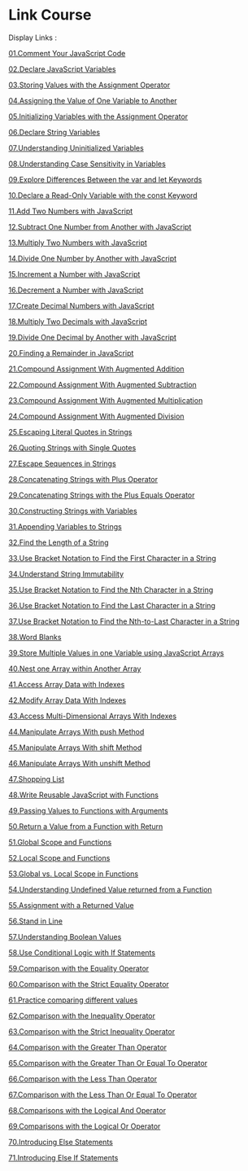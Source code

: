 # Link Course


Display Links :

[01.Comment Your JavaScript Code](./01.Comment%20Your%20JavaScript%20Code/)

[02.Declare JavaScript Variables](./02.Declare%20JavaScript%20Variables/)

[03.Storing Values with the Assignment Operator](03.Storing%20Values%20with%20the%20Assignment%20Operator/)

[04.Assigning the Value of One Variable to Another](./04.Assigning%20the%20Value%20of%20One%20Variable%20to%20Another/)

[05.Initializing Variables with the Assignment Operator](./05.Initializing%20Variables%20with%20the%20Assignment%20Operator/)

[06.Declare String Variables](./06.Declare%20String%20Variables/)

[07.Understanding Uninitialized Variables](./07.Understanding%20Uninitialized%20Variables/)

[08.Understanding Case Sensitivity in Variables](./08.Understanding%20Case%20Sensitivity%20in%20Variables/)

[09.Explore Differences Between the var and let Keywords](./09.Explore%20Differences%20Between%20the%20var%20and%20let%20Keywords/)

[10.Declare a Read-Only Variable with the const Keyword](./10.Declare%20a%20Read-Only%20Variable%20with%20the%20const%20Keyword/)

[11.Add Two Numbers with JavaScript](./11.Add%20Two%20Numbers%20with%20JavaScript/)

[12.Subtract One Number from Another with JavaScript](./12.Subtract%20One%20Number%20from%20Another%20with%20JavaScript/)

[13.Multiply Two Numbers with JavaScript](./13.Multiply%20Two%20Numbers%20with%20JavaScript/)

[14.Divide One Number by Another with JavaScript](./14.Divide%20One%20Number%20by%20Another%20with%20JavaScript/)

[15.Increment a Number with JavaScript](./15.Increment%20a%20Number%20with%20JavaScript/)

[16.Decrement a Number with JavaScript](./16.Decrement%20a%20Number%20with%20JavaScript/)

[17.Create Decimal Numbers with JavaScript](./17.Create%20Decimal%20Numbers%20with%20JavaScript/)

[18.Multiply Two Decimals with JavaScript](./18.Multiply%20Two%20Decimals%20with%20JavaScript/)

[19.Divide One Decimal by Another with JavaScript](./19.Divide%20One%20Decimal%20by%20Another%20with%20JavaScript/)

[20.Finding a Remainder in JavaScript](./20.Finding%20a%20Remainder%20in%20JavaScript/)

[21.Compound Assignment With Augmented Addition](./21.Compound%20Assignment%20With%20Augmented%20Addition/)

[22.Compound Assignment With Augmented Subtraction](./22.Compound%20Assignment%20With%20Augmented%20Subtraction/)

[23.Compound Assignment With Augmented Multiplication](./23.Compound%20Assignment%20With%20Augmented%20Multiplication/)

[24.Compound Assignment With Augmented Division](./24.Compound%20Assignment%20With%20Augmented%20Division/)

[25.Escaping Literal Quotes in Strings](./25.Escaping%20Literal%20Quotes%20in%20Strings/)

[26.Quoting Strings with Single Quotes](./26.Quoting%20Strings%20with%20Single%20Quotes/)

[27.Escape Sequences in Strings](./27.Escape%20Sequences%20in%20Strings/)

[28.Concatenating Strings with Plus Operator](./28.Concatenating%20Strings%20with%20Plus%20Operator/)

[29.Concatenating Strings with the Plus Equals Operator](./29.Concatenating%20Strings%20with%20the%20Plus%20Equals%20Operator/)

[30.Constructing Strings with Variables](./30.Constructing%20Strings%20with%20Variables/)

[31.Appending Variables to Strings](./31.Appending%20Variables%20to%20Strings/)

[32.Find the Length of a String](./32.Find%20the%20Length%20of%20a%20String/)

[33.Use Bracket Notation to Find the First Character in a String](./33.Use%20Bracket%20Notation%20to%20Find%20the%20First%20Character%20in%20a%20String/)

[34.Understand String Immutability](./34.Understand%20String%20Immutability/)

[35.Use Bracket Notation to Find the Nth Character in a String](./35.Use%20Bracket%20Notation%20to%20Find%20the%20Nth%20Character%20in%20a%20String/)

[36.Use Bracket Notation to Find the Last Character in a String](./36.Use%20Bracket%20Notation%20to%20Find%20the%20Last%20Character%20in%20a%20String/)

[37.Use Bracket Notation to Find the Nth-to-Last Character in a String](./37.Use%20Bracket%20Notation%20to%20Find%20the%20Nth-to-Last%20Character%20in%20a%20String/)

[38.Word Blanks](./38.Word%20Blanks/)

[39.Store Multiple Values in one Variable using JavaScript Arrays](./39.Store%20Multiple%20Values%20in%20one%20Variable%20using%20JavaScript%20Arrays/)

[40.Nest one Array within Another Array](./40.Nest%20one%20Array%20within%20Another%20Array/)

[41.Access Array Data with Indexes](./41.Access%20Array%20Data%20with%20Indexes/)

[42.Modify Array Data With Indexes](./42.Modify%20Array%20Data%20With%20Indexes/)

[43.Access Multi-Dimensional Arrays With Indexes](./43.Access%20Multi-Dimensional%20Arrays%20With%20Indexes/)

[44.Manipulate Arrays With push Method](./44.Manipulate%20Arrays%20With%20push%20Method/)

[45.Manipulate Arrays With shift Method](./45.Manipulate%20Arrays%20With%20shift%20Method/)

[46.Manipulate Arrays With unshift Method](./46.Manipulate%20Arrays%20With%20unshift%20Method/)

[47.Shopping List](./47.Shopping%20List/)

[48.Write Reusable JavaScript with Functions](./48.Write%20Reusable%20JavaScript%20with%20Functions/)

[49.Passing Values to Functions with Arguments](./49.Passing%20Values%20to%20Functions%20with%20Arguments/)

[50.Return a Value from a Function with Return](./50.Return%20a%20Value%20from%20a%20Function%20with%20Return/)

[51.Global Scope and Functions](./51.Global%20Scope%20and%20Functions/)

[52.Local Scope and Functions](./52.Local%20Scope%20and%20Functions/)

[53.Global vs. Local Scope in Functions](./53.Global%20vs.%20Local%20Scope%20in%20Functions/)

[54.Understanding Undefined Value returned from a Function](./54.Understanding%20Undefined%20Value%20returned%20from%20a%20Function/)

[55.Assignment with a Returned Value](./55.Assignment%20with%20a%20Returned%20Value/)

[56.Stand in Line](./56.Stand%20in%20Line/)

[57.Understanding Boolean Values](./57.Understanding%20Boolean%20Values/)

[58.Use Conditional Logic with If Statements](./58.Use%20Conditional%20Logic%20with%20If%20Statements/)

[59.Comparison with the Equality Operator](./59.Comparison%20with%20the%20Equality%20Operator/)

[60.Comparison with the Strict Equality Operator](./60.Comparison%20with%20the%20Strict%20Equality%20Operator/)

[61.Practice comparing different values](./61.Practice%20comparing%20different%20values/)

[62.Comparison with the Inequality Operator](./62.Comparison%20with%20the%20Inequality%20Operator/)

[63.Comparison with the Strict Inequality Operator](./63.Comparison%20with%20the%20Strict%20Inequality%20Operator/)

[64.Comparison with the Greater Than Operator](./64.Comparison%20with%20the%20Greater%20Than%20Operator/)

[65.Comparison with the Greater Than Or Equal To Operator](./65.Comparison%20with%20the%20Greater%20Than%20Or%20Equal%20To%20Operator/)

[66.Comparison with the Less Than Operator](./66.Comparison%20with%20the%20Less%20Than%20Operator/)

[67.Comparison with the Less Than Or Equal To Operator](./67.Comparison%20with%20the%20Less%20Than%20Or%20Equal%20To%20Operator/)

[68.Comparisons with the Logical And Operator](./68.Comparisons%20with%20the%20Logical%20And%20Operator/)

[69.Comparisons with the Logical Or Operator](./69.Comparisons%20with%20the%20Logical%20Or%20Operator/)

[70.Introducing Else Statements](./70.Introducing%20Else%20Statements/)

[71.Introducing Else If Statements](./71.Introducing%20Else%20If%20Statements/)

[]()

[]()

[]()

[]()

[]()

[]()

[]()

[]()

[]()

[]()

[]()

[]()

[]()

[]()

[]()

[]()

[]()

[]()

[]()

[]()

[]()

[]()

[]()

[]()

[]()

[]()

[]()

[]()

[]()

[]()

[]()

[]()

[]()

[]()

[]()

[]()

[]()

[]()

[]()

[]()

[]()

[]()

[]()

[]()

[]()

[]()

[]()

[]()

[]()

[]()

[]()

[]()

[]()

[]()

[]()

[]()

[]()

[]()

[]()

[]()

[]()

[]()

[]()

[]()

[]()

[]()

[]()

[]()

[]()

[]()

[]()

[]()

[]()

[]()

[]()

[]()

[]()

[]()

[]()

[]()

[]()

[]()

[]()

[]()

[]()

[]()

[]()

[]()

[]()

[]()

[]()

[]()

[]()

[]()

[]()

[]()

[]()

[]()

[]()

[]()

[]()

[]()

[]()

[]()

[]()

[]()

[]()

[]()

[]()

[]()

